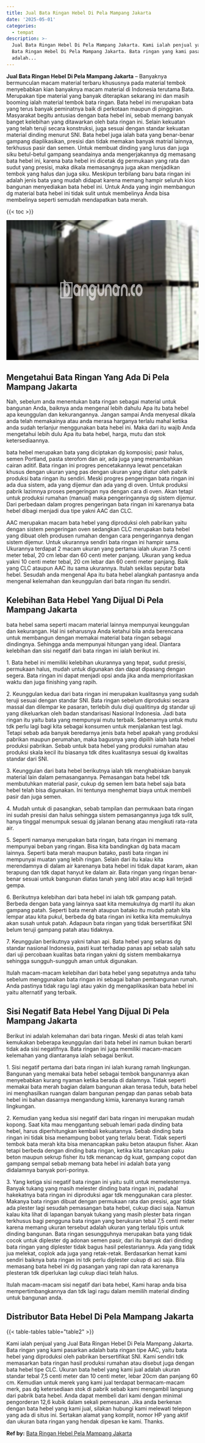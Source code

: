 ```yaml
---
title: Jual Bata Ringan Hebel Di Pela Mampang Jakarta
date: '2025-05-01'
categories:
  - tempat
description: >-
  Jual Bata Ringan Hebel Di Pela Mampang Jakarta. Kami ialah penjual yang Jual
  Bata Ringan Hebel Di Pela Mampang Jakarta. Bata ringan yang kami pasarkan
  adalah...
---
```


**Jual Bata Ringan Hebel Di Pela Mampang Jakarta** – Banyaknya bermunculan macam material terbaru khususnya pada material tembok menyebabkan kian banyaknya macam material di Indonesia terutama Bata. Merupakan tipe material yang banyak diterapkan sekarang ini dan masih booming ialah material tembok bata ringan. Bata hebel ini merupakan bata yang terus banyak peminatnya baik di perkotaan maupun di pinggiran. Masyarakat begitu antusias dengan bata hebel ini, sebab memang banyak banget kelebihan yang ditawarkan oleh bata ringan ini. Selain kekuatan yang telah teruji secara konstruksi, juga sesuai dengan standar kekuatan material dinding menurut SNI. Bata hebel juga ialah bata yang benar-benar gampang diaplikasikan, presisi dan tidak memakan banyak matrial lainnya, terkhusus pasir dan semen. Untuk membuat dinding yang lurus dan juga siku betul-betul gampang seandainya anda mengerjakannya dg memasang bata hebel ini, karena bata hebel ini dicetak dg permukaan yang rata dan sudut yang presisi, maka dikala memasangnya juga akan menjadikan tembok yang halus dan juga siku. Meskipun terbilang baru bata ringan ini adalah jenis bata yang mudah didapat karena memang hampir seluruh kios bangunan menyediakan bata hebel ini. Untuk Anda yang ingin membangun dg material bata hebel ini tidak sulit untuk membelinya Anda bisa membelinya seperti semudah mendapatkan bata merah.

{{< toc >}}

![Jual Bata Ringan Hebel Di Pela Mampang Jakarta](/images/jual-hebel-murah-38.png)

## Mengetahui Bata Ringan Yang Ada Di Pela Mampang Jakarta

Nah, sebelum anda menentukan bata ringan sebagai material untuk bangunan Anda, baiknya anda mengenal lebih dahulu Apa itu bata hebel apa keunggulan dan kekurangannya. Jangan sampai Anda menyesal dikala anda telah memakainya atau anda merasa harganya terlalu mahal ketika anda sudah terlanjur menggunakan bata hebel ini. Maka dari itu wajib Anda mengetahui lebih dulu Apa itu bata hebel, harga, mutu dan stok ketersediaannya.

bata hebel merupakan bata yang diciptakan dg komposisi; pasir halus, semen Portland, pasta sterofom dan air, ada juga yang menambahkan cairan aditif. Bata ringan ini progres pencetakannya lewat pencetakan khusus dengan ukuran yang pas dengan ukuran yang diatur oleh pabrik produksi bata ringan itu sendiri. Meski progres pengeringan bata ringan ini ada dua sistem, ada yang dijemur dan ada yang di oven. Untuk produksi pabrik lazimnya proses pengeringan nya dengan cara di oven. Akan tetapi untuk produksi rumahan (manual) maka pengeringannya dg sistem dijemur. Dari perbedaan dalam progres pengeringan bata ringan ini karenanya bata hebel dibagi menjadi dua tipe yakni AAC dan CLC.

AAC merupakan macam bata hebel yang diproduksi oleh pabrikan yaitu dengan sistem pengeringan oven sedangkan CLC merupakan bata hebel yang dibuat oleh produsen rumahan dengan cara pengeringannya dengan sistem dijemur. Untuk ukurannya sendiri bata ringan ini hampir sama. Ukurannya terdapat 2 macam ukuran yang pertama ialah ukuran 7.5 centi meter tebal, 20 cm lebar dan 60 centi meter panjang. Ukuran yang kedua yakni 10 centi meter tebal, 20 cm lebar dan 60 centi meter panjang. Baik yang CLC ataupun AAC itu sama ukurannya. Itulah sekilas seputar bata hebel. Sesudah anda mengenal Apa itu bata hebel alangkah pantasnya anda mengenal kelemahan dan keunggulan dari bata ringan itu sendiri.

## Kelebihan Bata Hebel Yang Dijual Di Pela Mampang Jakarta

bata hebel sama seperti macam material lainnya mempunyai keunggulan dan kekurangan. Hal ini seharusnya Anda ketahui bila anda berencana untuk membangun dengan memakai material bata ringan sebagai dindingnya. Sehingga anda mempunyai hitungan yang ideal. Diantara kelebihan dan sisi negatif dari bata ringan ini ialah berikut ini.

1\. Bata hebel ini memiliki kelebihan ukurannya yang tepat, sudut presisi, permukaan halus, mudah untuk digunakan dan dapat dipasang dengan segera. Bata ringan ini dapat menjadi opsi anda jika anda memprioritaskan waktu dan juga finishing yang rapih.

2\. Keunggulan kedua dari bata ringan ini merupakan kualitasnya yang sudah teruji sesuai dengan standar SNI. Bata ringan sebelum diproduksi secara massal dan dilempar ke pasaran, terlebih dulu diuji qualitinya dg standar uji yang dikeluarkan oleh badan standarisasi Nasional Indonesia. Jadi bata ringan itu yaitu bata yang mempunyai mutu terbaik. Sebenarnya untuk mutu tdk perlu lagi bagi kita sebagai konsumen untuk menjalankan test lagi. Tetapi sebab ada banyak beredarnya jenis bata hebel apakah yang produksi pabrikan maupun perumahan, maka bagusnya yang dipilih ialah bata hebel produksi pabrikan. Sebab untuk bata hebel yang produksi rumahan atau produksi skala kecil itu biasanya tdk dites kualitasnya sesuai dg kwalitas standar dari SNI.

3\. Keunggulan dari bata hebel berikutnya ialah tdk menghabiskan banyak material lain dalam pemasangannya. Pemasangan bata hebel tdk membutuhkan material pasir, cukup dg semen lem bata hebel saja bata hebel telah bisa digunakan. Ini tentunya menghemat biaya untuk membeli pasir dan juga semen.

4\. Mudah untuk di pasangkan, sebab tampilan dan permukaan bata ringan ini sudah presisi dan halus sehingga sistem pemasangannya juga tdk sulit, hanya tinggal menumpuk sesuai dg jalanan benang atau mengikuti rata-rata air.

5\. Seperti namanya merupakan bata ringan, bata ringan ini memang mempunyai beban yang ringan. Bisa kita bandingkan dg bata macam lainnya. Seperti bata merah maupun batako, pasti bata ringan ini mempunyai muatan yang lebih ringan. Selain dari itu kalau kita merendamnya di dalam air karenanya bata hebel ini tidak dapat karam, akan terapung dan tdk dapat hanyut ke dalam air. Bata ringan yang ringan benar-benar sesuai untuk bangunan diatas tanah yang labil atau acap kali terjadi gempa.

6\. Berikutnya kelebihan dari bata hebel ini ialah tdk gampang patah. Berbeda dengan bata yang lainnya saat kita memukulnya dg martil itu akan gampang patah. Seperti bata merah ataupun batako itu mudah patah kita lempar atau kita pukul, berbeda dg bata ringan ini ketika kita memukulnya akan susah untuk patah. Adapaun bata ringan yang tidak bersertifikat SNI belum teruji gampang patah atau tidaknya.

7\. Keunggulan berikutnya yakni tahan api. Bata hebel yang selaras dg standar nasional Indonesia, pasti kuat terhadap panas api sebab salah satu dari uji percobaan kualitas bata ringan yakni dg sistem membakarnya sehingga sungguh-sungguh aman untuk digunakan.

Itulah macam-macam kelebihan dari bata hebel yang sepatutnya anda tahu sebelum menggunakan bata ringan ini sebagai bahan pembangunan rumah. Anda pastinya tidak ragu lagi atau yakin dg mengaplikasikan bata hebel ini yaitu alternatif yang terbaik.

## Sisi Negatif Bata Hebel Yang Dijual Di Pela Mampang Jakarta

Berikut ini adalah kelemahan dari bata ringan. Meski di atas telah kami kemukakan beberapa keunggulan dari bata hebel ini namun bukan berarti tidak ada sisi negatifnya. Bata ringan ini juga memiliki macam-macam kelemahan yang diantaranya ialah sebagai berikut.

1\. Sisi negatif pertama dari bata ringan ini ialah kurang ramah lingkungan. Bangunan yang memakai bata hebel sebagai tembok bangunannya akan menyebabkan kurang nyaman ketika berada di dalamnya. Tidak seperti memakai bata merah bagian dalam bangunan akan terasa teduh, bata hebel ini menghasilkan ruangan dalam bangunan pengap dan panas sebab bata hebel ini bahan dasarnya mengandung kimia, karenanya kurang ramah lingkungan.

2\. Kemudian yang kedua sisi negatif dari bata ringan ini merupakan mudah kopong. Saat kita mau menggantung sebuah lemari pada dinding bata hebel, harus diperhitungkan kembali kekuatannya. Sebab dinding bata ringan ini tidak bisa menampung bobot yang terlalu berat. Tidak seperti tembok bata merah kita bisa menancapkan paku beton ataupun fisher. Akan tetapi berbeda dengan dinding bata ringan, ketika kita tancapkan paku beton maupun sekrup fisher itu tdk menancap dg kuat, gampang copot dan gampang sempal sebab memang bata hebel ini adalah bata yang didalamnya banyak pori-porinya.

3\. Yang ketiga sisi negatif bata ringan ini yaitu sulit untuk memelesternya. Banyak tukang yang masih melester dinding bata ringan ini, padahal hakekatnya bata ringan ini diproduksi agar tdk menggunakan cara plester. Makanya bata ringan dibuat dengan permukaan rata dan presisi, agar tidak ada plester lagi sesudah pemasangan bata hebel, cukup diaci saja. Namun kalau kita lihat di lapangan banyak tukang yang masih plester bata ringan terkhusus bagi pengguna bata ringan yang berukuran tebal 7,5 centi meter karena memang ukuran tersebut adalah ukuran yang terlalu tipis untuk dinding bangunan. Bata ringan sesungguhnya merupakan bata yang tidak cocok untuk diplester dg adonan semen pasir, dari itu banyak dari dinding bata ringan yang diplester tidak bagus hasil pelestariannya. Ada yang tidak jua melekat, coplok ada juga yang retak-retak. Berdasarkan hemat kami sendiri baiknya bata ringan ini tdk perlu diplester cukup di aci saja. Bila memasang bata hebel ini dg pasangan yang rapi dan rata karenanya plesteran tdk diperlukan lagi cukup diaci telah halus.

Itulah macam-macam sisi negatif dari bata hebel, Kami harap anda bisa mempertimbangkannya dan tdk lagi ragu dalam memilih material dinding untuk bangunan anda.

## Distributor Bata Hebel Di Pela Mampang Jakarta

{{< table-tables table="table2" >}}

Kami ialah penjual yang Jual Bata Ringan Hebel Di Pela Mampang Jakarta. Bata ringan yang kami pasarkan adalah bata ringan tipe AAC, yaitu bata hebel yang diproduksi oleh pabrikan bersertifikat SNI. Kami sendiri tdk memasarkan bata ringan hasil produksi rumahan atau disebut juga dengan bata hebel tipe CLC. Ukuran bata hebel yang kami jual adalah ukuran standar tebal 7,5 centi meter dan 10 centi meter, lebar 20cm dan panjang 60 cm. Kemudian untuk merek yang kami jual terdapat bermacam-macam merk, pas dg ketersediaan stok di pabrik sebab kami mengambil langsung dari pabrik bata hebel. Anda dapat membeli dari kami dengan minimal pengorderan 12,6 kubik dalam sekali pemesanan. Jika anda berkenan dengan bata hebel yang kami jual, silakan hubungi kami melewati telepon yang ada di situs ini. Sertakan alamat yang komplit, nomor HP yang aktif dan ukuran bata ringan yang hendak dipesan ke kami. Thanks.

**Ref by:** [Bata Ringan Hebel Pela Mampang Jakarta](https://id.wikipedia.org/wiki/Bata)
